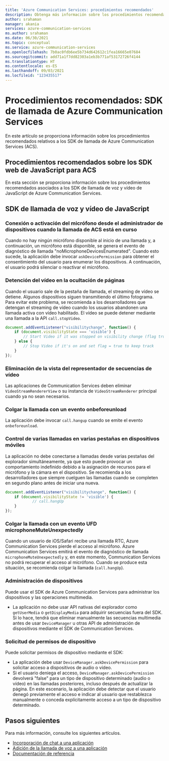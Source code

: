 ```yaml
---
title: 'Azure Communication Services: procedimientos recomendados'
description: Obtenga más información sobre los procedimientos recomendados de Azure Communication Services.
author: srahaman
manager: akania
services: azure-communication-services
ms.author: srahaman
ms.date: 06/30/2021
ms.topic: conceptual
ms.service: azure-communication-services
ms.openlocfilehash: 7b0ac0fdb6ee5b734d642612c1fea16665e07684
ms.sourcegitcommit: add71a1f7dd82303a1eb3b771af53172726f4144
ms.translationtype: HT
ms.contentlocale: es-ES
ms.lasthandoff: 09/03/2021
ms.locfileid: "123435517"
---
```

# <a name="best-practices-azure-communication-services-calling-sdks"></a>Procedimientos recomendados: SDK de llamada de Azure Communication Services
En este artículo se proporciona información sobre los procedimientos recomendados relativos a los SDK de llamada de Azure Communication Services (ACS).

## <a name="acs-web-javascript-sdk-best-practices"></a>Procedimientos recomendados sobre los SDK web de JavaScript para ACS
En esta sección se proporciona información sobre los procedimientos recomendados asociados a los SDK de llamada de voz y vídeo de JavaScript de Azure Communication Services.

## <a name="javascript-voice-and-video-calling-sdk"></a>SDK de llamada de voz y vídeo de JavaScript

### <a name="plug-in-microphone-or-enable-microphone-from-device-manager-when-acs-call-in-progress"></a>Conexión o activación del micrófono desde el administrador de dispositivos cuando la llamada de ACS está en curso
Cuando no hay ningún micrófono disponible al inicio de una llamada y, a continuación, un micrófono está disponible, se genera el evento de diagnóstico de llamada "noMicrophoneDevicesEnumerated".
Cuando esto sucede, la aplicación debe invocar `askDevicePermission` para obtener el consentimiento del usuario para enumerar los dispositivos. A continuación, el usuario podrá silenciar o reactivar el micrófono.

### <a name="stop-video-on-page-hide"></a>Detención del vídeo en la ocultación de páginas
Cuando el usuario sale de la pestaña de llamada, el streaming de vídeo se detiene. Algunos dispositivos siguen transmitiendo el último fotograma. Para evitar este problema, se recomienda a los desarrolladores que detengan el streaming de vídeo cuando los usuarios abandonen una llamada activa con vídeo habilitado. El vídeo se puede detener mediante una llamada a la API `call.stopVideo`.
```JavaScript
document.addEventListener("visibilitychange", function() {
    if (document.visibilityState === 'visible') {
        // Start Video if it was stopped on visibility change (flag true)
    } else {
        // Stop Video if it's on and set flag = true to keep track
    }
});
```

### <a name="dispose-video-stream-renderer-view"></a>Eliminación de la vista del representador de secuencias de vídeo
Las aplicaciones de Communication Services deben eliminar `VideoStreamRendererView` o su instancia de `VideoStreamRenderer` principal cuando ya no sean necesarios.

### <a name="hang-up-the-call-on-onbeforeunload-event"></a>Colgar la llamada con un evento onbeforeunload
La aplicación debe invocar `call.hangup` cuando se emite el evento `onbeforeunload`.

### <a name="handling-multiple-calls-on-multiple-tabs-on-mobile"></a>Control de varias llamadas en varias pestañas en dispositivos móviles
La aplicación no debe conectarse a llamadas desde varias pestañas del explorador simultáneamente, ya que esto puede provocar un comportamiento indefinido debido a la asignación de recursos para el micrófono y la cámara en el dispositivo. Se recomienda a los desarrolladores que siempre cuelguen las llamadas cuando se completen en segundo plano antes de iniciar una nueva.
```JavaScript 
document.addEventListener("visibilitychange", function() {
    if (document.visibilityState != 'visible') {
            // call.hangUp
    }
});
 ```

### <a name="hang-up-the-call-on-microphonemuteunexpectedly-ufd"></a>Colgar la llamada con un evento UFD microphoneMuteUnexpectedly
Cuando un usuario de iOS/Safari recibe una llamada RTC, Azure Communication Services pierde el acceso al micrófono. Azure Communication Services emitirá el evento de diagnóstico de llamada `microphoneMuteUnexpectedly` y, en este momento, Communication Services no podrá recuperar el acceso al micrófono.
Cuando se produce esta situación, se recomienda colgar la llamada (`call.hangUp`).

### <a name="device-management"></a>Administración de dispositivos
Puede usar el SDK de Azure Communication Services para administrar los dispositivos y las operaciones multimedia.
- La aplicación no debe usar API nativas del explorador como `getUserMedia` o `getDisplayMedia` para adquirir secuencias fuera del SDK. Si lo hace, tendrá que eliminar manualmente las secuencias multimedia antes de usar `DeviceManager` u otras API de administración de dispositivos mediante el SDK de Communication Services.

### <a name="request-device-permissions"></a>Solicitud de permisos de dispositivo
Puede solicitar permisos de dispositivo mediante el SDK:
- La aplicación debe usar `DeviceManager.askDevicePermission` para solicitar acceso a dispositivos de audio o vídeo.
- Si el usuario deniega el acceso, `DeviceManager.askDevicePermission` devolverá "false" para un tipo de dispositivo determinado (audio o vídeo) en las llamadas posteriores, incluso después de actualizar la página. En este escenario, la aplicación debe detectar que el usuario denegó previamente el acceso e indicar al usuario que restablezca manualmente o conceda explícitamente acceso a un tipo de dispositivo determinado.

## <a name="next-steps"></a>Pasos siguientes
Para más información, consulte los siguientes artículos.

- [Incorporación de chat a una aplicación](../quickstarts/chat/get-started.md)
- [Adición de la llamada de voz a una aplicación](../quickstarts/voice-video-calling/getting-started-with-calling.md)
- [Documentación de referencia](reference.md)
